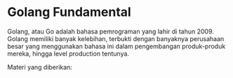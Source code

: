 # Golang Fundamental

Golang, atau Go adalah bahasa pemrograman yang lahir di tahun 2009. Golang memiliki banyak kelebihan, terbukti dengan banyaknya perusahaan besar yang menggunakan bahasa ini dalam pengembangan produk-produk mereka, hingga level production tentunya.

Materi yang diberikan:
